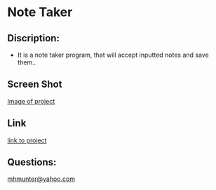 # **Note Taker**

## Discription: 
- It is a note taker program, that will accept inputted notes and save them.. 


 ## **Screen Shot**
[Image of project](https://github.com/mhmunter/noteFactory/blob/main/noteFactoryPic.png)

## **Link**
[link to project](https://young-springs-34442.herokuapp.com/)

## **Questions:**
mhmunter@yahoo.com

